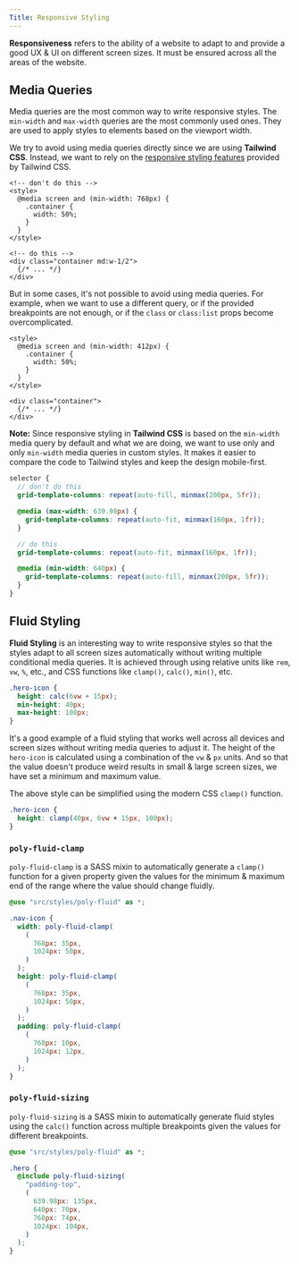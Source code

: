 ```yaml
---
Title: Responsive Styling
---
```


**Responsiveness** refers to the ability of a website to adapt to and provide a good UX & UI on different screen sizes. It must be ensured across all the areas of the website.

## Media Queries

Media queries are the most common way to write responsive styles. The `min-width` and `max-width` queries are the most commonly used ones. They are used to apply styles to elements based on the viewport width.

We try to avoid using media queries directly since we are using **Tailwind CSS**. Instead, we want to rely on the [responsive styling features](https://tailwindcss.com/docs/responsive-design) provided by Tailwind CSS.

```astro
<!-- don't do this -->
<style>
  @media screen and (min-width: 768px) {
    .container {
      width: 50%;
    }
  }
</style>

<!-- do this -->
<div class="container md:w-1/2">
  {/* ... */}
</div>
```

But in some cases, it's not possible to avoid using media queries. For example, when we want to use a different query, or if the provided breakpoints are not enough, or if the `class` or `class:list` props become overcomplicated.

```astro
<style>
  @media screen and (min-width: 412px) {
    .container {
      width: 50%;
    }
  }
</style>

<div class="container">
  {/* ... */}
</div>
```

**Note:** Since responsive styling in **Tailwind CSS** is based on the `min-width` media query by default and what we are doing, we want to use only and only `min-width` media queries in custom styles. It makes it easier to compare the code to Tailwind styles and keep the design mobile-first.

```scss
selector {
  // don't do this
  grid-template-columns: repeat(auto-fill, minmax(200px, 5fr));

  @media (max-width: 639.98px) {
    grid-template-columns: repeat(auto-fit, minmax(160px, 1fr));
  }

  // do this
  grid-template-columns: repeat(auto-fit, minmax(160px, 1fr));

  @media (min-width: 640px) {
    grid-template-columns: repeat(auto-fill, minmax(200px, 5fr));
  }
}
```

## Fluid Styling

**Fluid Styling** is an interesting way to write responsive styles so that the styles adapt to all screen sizes automatically without writing multiple conditional media queries. It is achieved through using relative units like `rem`, `vw`, `%`, etc., and CSS functions like `clamp()`, `calc()`, `min()`, etc.

```css
.hero-icon {
  height: calc(6vw + 15px);
  min-height: 40px;
  max-height: 100px;
}
```

It's a good example of a fluid styling that works well across all devices and screen sizes without writing media queries to adjust it. The height of the `hero-icon` is calculated using a combination of the `vw` & `px` units. And so that the value doesn't produce weird results in small & large screen sizes, we have set a minimum and maximum value.

The above style can be simplified using the modern CSS `clamp()` function.

```css
.hero-icon {
  height: clamp(40px, 6vw + 15px, 100px);
}
```

### `poly-fluid-clamp`

`poly-fluid-clamp` is a SASS mixin to automatically generate a `clamp()` function for a given property given the values for the minimum & maximum end of the range where the value should change fluidly.

```scss
@use "src/styles/poly-fluid" as *;

.nav-icon {
  width: poly-fluid-clamp(
    (
      768px: 35px,
      1024px: 50px,
    )
  );
  height: poly-fluid-clamp(
    (
      768px: 35px,
      1024px: 50px,
    )
  );
  padding: poly-fluid-clamp(
    (
      768px: 10px,
      1024px: 12px,
    )
  );
}
```

### `poly-fluid-sizing`

`poly-fluid-sizing` is a SASS mixin to automatically generate fluid styles using the `calc()` function across multiple breakpoints given the values for different breakpoints.

```scss
@use "src/styles/poly-fluid" as *;

.hero {
  @include poly-fluid-sizing(
    "padding-top",
    (
      639.98px: 135px,
      640px: 70px,
      768px: 74px,
      1024px: 104px,
    )
  );
}
```
